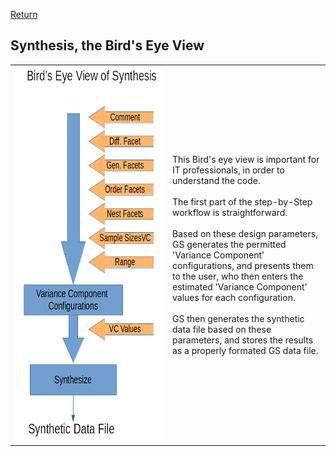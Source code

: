 [Return](professionals.md)
## Synthesis, the Bird's Eye View ##
<TABLE>
	<TR>
		<TD width = "50%">
			<img src = "img/SynBird.png" style="width:350px;height:600px;">
		</TD>
		<TD width = "50%">
			This Bird's eye view is important for IT professionals, in order to
			understand the code.</BR></BR>
			The first part of the step-by-Step workflow is straightforward.<BR/><BR/>
			Based on these design parameters, GS generates the permitted 'Variance
			Component' configurations, and presents them to the user, who then enters the estimated 'Variance Component' values for each configuration.<BR/><BR/>
			GS then generates the synthetic data file based on these parameters, 
			and stores the results as a properly formated GS data file.
</TABLE>
